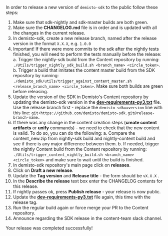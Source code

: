 In order to release a new version of `demisto-sdk` to the public follow these steps:

1) Make sure that sdk-nightly and sdk-master builds are both green.
2) Make sure the **CHANGELOG.md** file is in order and is updated with all the changes in the current release.
3) In demisto-sdk, create a new release branch, named after the release version in the format `X.X.X`, e.g. `1.0.0`
4) Important! If there were more commits to the sdk after the nightly tests finished, you will need to perform the tests manually before the release:
  a. Trigger the nightly-sdk build from the Content repository by running:
     `./Utils/trigger_nightly_sdk_build.sh <branch_name> <circle_token>`.
  b. Trigger a build that imitates the content master build from the SDK repository by running:
     `./demisto_sdk/utils/trigger_against_content_master.sh <release_branch_name> <circle_token>`.
  Make sure both builds are green before releasing.
5) Update the version of the SDK in Demisto's Content repository by updating the demisto-sdk version in the [**dev-requirements-py3.txt**](https://github.com/demisto/content/blob/master/dev-requirements-py3.txt) file. Use the release branch first - replace the `demisto-sdk==version` line with this line: `git+https://github.com/demisto/demisto-sdk.git@release-branch-name.`
6) If there was any change in the content creation steps (**create content artifacts** or **unify** commands) - we need to check that the new content is valid.
To do so, you can do the following:
  a. Compare the content_new.zip from nightly-sdk build and nightly-content build and see if there is any major difference between them.
  b. If needed, trigger the nightly Content build from the Content repository by running:
  `./Utils/trigger_content_nightly_build.sh <branch_name> <circle_token>` and make sure to wait until the build is finished.
7) In demisto-sdk repository's main page click on **releases**.
8) Click on **Draft a new release**.
9) Update the **Tag version** and **Release title** - the form should be `vX.X.X` .
10) In the **Describe the release** text box enter the CHANGELOG contents for this release.
11) If nightly passes ok, press **Publish release** - your release is now public.
12) Update the [**dev-requirements-py3.txt**](https://github.com/demisto/content/blob/master/dev-requirements-py3.txt) file again, this time with the release tag.
13) Run the regular build again or force merge your PR to the Content repository.
14) Announce regarding the SDK release in the content-team slack channel.

Your release was completed successfully!
